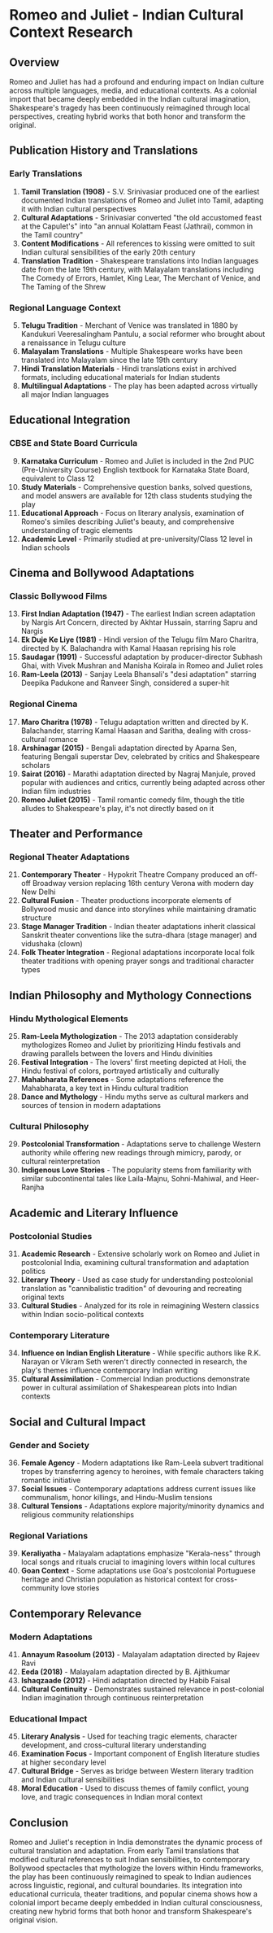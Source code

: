 # Romeo and Juliet - Indian Cultural Context Research

## Overview
Romeo and Juliet has had a profound and enduring impact on Indian culture across multiple languages, media, and educational contexts. As a colonial import that became deeply embedded in the Indian cultural imagination, Shakespeare's tragedy has been continuously reimagined through local perspectives, creating hybrid works that both honor and transform the original.

## Publication History and Translations

### Early Translations
1. **Tamil Translation (1908)** - S.V. Srinivasiar produced one of the earliest documented Indian translations of Romeo and Juliet into Tamil, adapting it with Indian cultural perspectives
2. **Cultural Adaptations** - Srinivasiar converted "the old accustomed feast at the Capulet's" into "an annual Kolattam Feast (Jathrai), common in the Tamil country"
3. **Content Modifications** - All references to kissing were omitted to suit Indian cultural sensibilities of the early 20th century
4. **Translation Tradition** - Shakespeare translations into Indian languages date from the late 19th century, with Malayalam translations including The Comedy of Errors, Hamlet, King Lear, The Merchant of Venice, and The Taming of the Shrew

### Regional Language Context
5. **Telugu Tradition** - Merchant of Venice was translated in 1880 by Kandukuri Veeresalingham Pantulu, a social reformer who brought about a renaissance in Telugu culture
6. **Malayalam Translations** - Multiple Shakespeare works have been translated into Malayalam since the late 19th century
7. **Hindi Translation Materials** - Hindi translations exist in archived formats, including educational materials for Indian students
8. **Multilingual Adaptations** - The play has been adapted across virtually all major Indian languages

## Educational Integration

### CBSE and State Board Curricula
9. **Karnataka Curriculum** - Romeo and Juliet is included in the 2nd PUC (Pre-University Course) English textbook for Karnataka State Board, equivalent to Class 12
10. **Study Materials** - Comprehensive question banks, solved questions, and model answers are available for 12th class students studying the play
11. **Educational Approach** - Focus on literary analysis, examination of Romeo's similes describing Juliet's beauty, and comprehensive understanding of tragic elements
12. **Academic Level** - Primarily studied at pre-university/Class 12 level in Indian schools

## Cinema and Bollywood Adaptations

### Classic Bollywood Films
13. **First Indian Adaptation (1947)** - The earliest Indian screen adaptation by Nargis Art Concern, directed by Akhtar Hussain, starring Sapru and Nargis
14. **Ek Duje Ke Liye (1981)** - Hindi version of the Telugu film Maro Charitra, directed by K. Balachandra with Kamal Haasan reprising his role
15. **Saudagar (1991)** - Successful adaptation by producer-director Subhash Ghai, with Vivek Mushran and Manisha Koirala in Romeo and Juliet roles
16. **Ram-Leela (2013)** - Sanjay Leela Bhansali's "desi adaptation" starring Deepika Padukone and Ranveer Singh, considered a super-hit

### Regional Cinema
17. **Maro Charitra (1978)** - Telugu adaptation written and directed by K. Balachander, starring Kamal Haasan and Saritha, dealing with cross-cultural romance
18. **Arshinagar (2015)** - Bengali adaptation directed by Aparna Sen, featuring Bengali superstar Dev, celebrated by critics and Shakespeare scholars
19. **Sairat (2016)** - Marathi adaptation directed by Nagraj Manjule, proved popular with audiences and critics, currently being adapted across other Indian film industries
20. **Romeo Juliet (2015)** - Tamil romantic comedy film, though the title alludes to Shakespeare's play, it's not directly based on it

## Theater and Performance

### Regional Theater Adaptations
21. **Contemporary Theater** - Hypokrit Theatre Company produced an off-off Broadway version replacing 16th century Verona with modern day New Delhi
22. **Cultural Fusion** - Theater productions incorporate elements of Bollywood music and dance into storylines while maintaining dramatic structure
23. **Stage Manager Tradition** - Indian theater adaptations inherit classical Sanskrit theater conventions like the sutra-dhara (stage manager) and vidushaka (clown)
24. **Folk Theater Integration** - Regional adaptations incorporate local folk theater traditions with opening prayer songs and traditional character types

## Indian Philosophy and Mythology Connections

### Hindu Mythological Elements
25. **Ram-Leela Mythologization** - The 2013 adaptation considerably mythologizes Romeo and Juliet by prioritizing Hindu festivals and drawing parallels between the lovers and Hindu divinities
26. **Festival Integration** - The lovers' first meeting depicted at Holi, the Hindu festival of colors, portrayed artistically and culturally
27. **Mahabharata References** - Some adaptations reference the Mahabharata, a key text in Hindu cultural tradition
28. **Dance and Mythology** - Hindu myths serve as cultural markers and sources of tension in modern adaptations

### Cultural Philosophy
29. **Postcolonial Transformation** - Adaptations serve to challenge Western authority while offering new readings through mimicry, parody, or cultural reinterpretation
30. **Indigenous Love Stories** - The popularity stems from familiarity with similar subcontinental tales like Laila-Majnu, Sohni-Mahiwal, and Heer-Ranjha

## Academic and Literary Influence

### Postcolonial Studies
31. **Academic Research** - Extensive scholarly work on Romeo and Juliet in postcolonial India, examining cultural transformation and adaptation politics
32. **Literary Theory** - Used as case study for understanding postcolonial translation as "cannibalistic tradition" of devouring and recreating original texts
33. **Cultural Studies** - Analyzed for its role in reimagining Western classics within Indian socio-political contexts

### Contemporary Literature
34. **Influence on Indian English Literature** - While specific authors like R.K. Narayan or Vikram Seth weren't directly connected in research, the play's themes influence contemporary Indian writing
35. **Cultural Assimilation** - Commercial Indian productions demonstrate power in cultural assimilation of Shakespearean plots into Indian contexts

## Social and Cultural Impact

### Gender and Society
36. **Female Agency** - Modern adaptations like Ram-Leela subvert traditional tropes by transferring agency to heroines, with female characters taking romantic initiative
37. **Social Issues** - Contemporary adaptations address current issues like communalism, honor killings, and Hindu-Muslim tensions
38. **Cultural Tensions** - Adaptations explore majority/minority dynamics and religious community relationships

### Regional Variations
39. **Keraliyatha** - Malayalam adaptations emphasize "Kerala-ness" through local songs and rituals crucial to imagining lovers within local cultures
40. **Goan Context** - Some adaptations use Goa's postcolonial Portuguese heritage and Christian population as historical context for cross-community love stories

## Contemporary Relevance

### Modern Adaptations
41. **Annayum Rasoolum (2013)** - Malayalam adaptation directed by Rajeev Ravi
42. **Eeda (2018)** - Malayalam adaptation directed by B. Ajithkumar
43. **Ishaqzaade (2012)** - Hindi adaptation directed by Habib Faisal
44. **Cultural Continuity** - Demonstrates sustained relevance in post-colonial Indian imagination through continuous reinterpretation

### Educational Impact
45. **Literary Analysis** - Used for teaching tragic elements, character development, and cross-cultural literary understanding
46. **Examination Focus** - Important component of English literature studies at higher secondary level
47. **Cultural Bridge** - Serves as bridge between Western literary tradition and Indian cultural sensibilities
48. **Moral Education** - Used to discuss themes of family conflict, young love, and tragic consequences in Indian moral context

## Conclusion

Romeo and Juliet's reception in India demonstrates the dynamic process of cultural translation and adaptation. From early Tamil translations that modified cultural references to suit Indian sensibilities, to contemporary Bollywood spectacles that mythologize the lovers within Hindu frameworks, the play has been continuously reimagined to speak to Indian audiences across linguistic, regional, and cultural boundaries. Its integration into educational curricula, theater traditions, and popular cinema shows how a colonial import became deeply embedded in Indian cultural consciousness, creating new hybrid forms that both honor and transform Shakespeare's original vision.